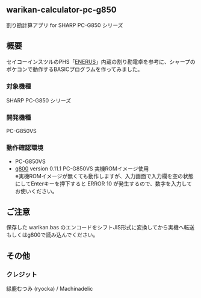 warikan-calculator-pc-g850
-----

割り勘計算アプリ for SHARP PC-G850 シリーズ

## 概要

セイコーインスツルのPHS「[ENERUS](https://www.seiko-sol.co.jp/products/wx03s/)」内蔵の割り勘電卓を参考に、シャープのポケコンで動作するBASICプログラムを作ってみました。

### 対象機種

SHARP PC-G850 シリーズ

### 開発機種

PC-G850VS

### 動作確認環境

* PC-G850VS
* [g800](http://ver0.sakura.ne.jp/pc/#g800) version 0.11.1 PC-G850VS 実機ROMイメージ使用  
※実機ROMイメージが無くても動作しますが、入力画面で入力欄を空の状態にしてEnterキーを押下すると ERROR 10 が発生するので、数字を入力してお使いください。

## ご注意

保存した warikan.bas のエンコードをシフトJIS形式に変換してから実機へ転送もしくはg800で読み込んでください。

## その他

### クレジット

緑鹿むつみ (ryocka) / Machinadelic
